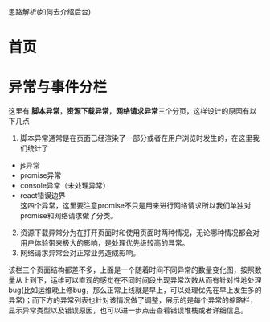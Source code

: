 思路解析(如何去介绍后台)
# 首页

# 异常与事件分栏

这里有 **脚本异常**，**资源下载异常**，**网络请求异常**三个分页，这样设计的原因有以下几点
1. 脚本异常通常是在页面已经渲染了一部分或者在用户浏览时发生的，在这里我们统计了
  * js异常
  * promise异常
  * console异常（未处理异常）
  * react错误边界  
这四个异常，这里要注意promise不只是用来进行网络请求所以我们单独对promise和网络请求做了分类。
2. 资源下载异常分为在打开页面时和使用页面时两种情况，无论哪种情况都会对用户体验带来极大的影响，是处理优先级较高的异常。
3. 网络请求异常会对正常业务造成影响。

该栏三个页面结构都差不多，上面是一个随着时间不同异常的数量变化图，按照数量从上到下，运维可以直观的感觉在不同时间段出现异常次数从而有针对性地处理bug(比如运维晚上修bug，那么正常上线就是早上，可以处理优先在早上发生多的异常)；而下方的异常列表也针对该情况做了调整，展示的是每个异常的缩略栏，显示异常类型以及错误原因，也可以进一步点击查看错误堆栈或者详细信息。